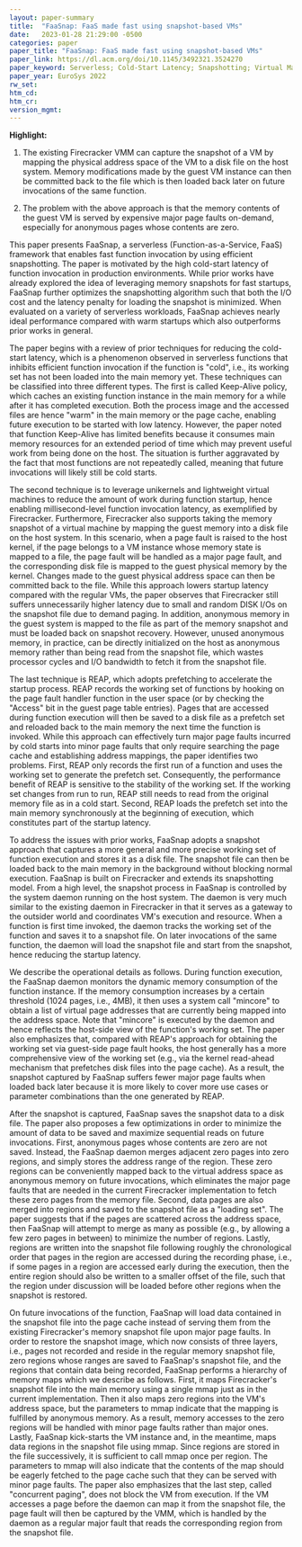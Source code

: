 ```yaml
---
layout: paper-summary
title:  "FaaSnap: FaaS made fast using snapshot-based VMs"
date:   2023-01-28 21:29:00 -0500
categories: paper
paper_title: "FaaSnap: FaaS made fast using snapshot-based VMs"
paper_link: https://dl.acm.org/doi/10.1145/3492321.3524270
paper_keyword: Serverless; Cold-Start Latency; Snapshotting; Virtual Machine; Firecracker
paper_year: EuroSys 2022
rw_set:
htm_cd:
htm_cr:
version_mgmt:
---
```


**Highlight:**

1. The existing Firecracker VMM can capture the snapshot of a VM by mapping the physical address space of the VM to
a disk file on the host system. Memory modifications made by the guest VM instance can then be committed back to
the file which is then loaded back later on future invocations of the same function.

2. The problem with the above approach is that the memory contents of the guest VM is served by expensive major page 
faults on-demand, especially for anonymous pages whose contents are zero. 



This paper presents FaaSnap, a serverless (Function-as-a-Service, FaaS) framework that enables fast function invocation
by using efficient snapshotting. The paper is motivated by the high cold-start latency of function invocation in
production environments. While prior works have already explored the idea of leveraging memory snapshots for fast
startups, FaaSnap further optimizes the snapshotting algorithm such that both the I/O cost and the latency penalty 
for loading the snapshot is minimized. When evaluated on a variety of serverless workloads, FaaSnap achieves nearly 
ideal performance compared with warm startups which also outperforms prior works in general.

The paper begins with a review of prior techniques for reducing the cold-start latency, which is a phenomenon observed
in serverless functions that inhibits efficient function invocation if the function is "cold", i.e., its working set 
has not been loaded into the main memory yet. These techniques can be classified into three different types.
The first is called Keep-Alive policy, which caches an existing function instance in the main memory for a 
while after it has completed execution. Both the process image and the accessed files are hence "warm" in the 
main memory or the page cache, enabling future execution to be started with low latency. However, the paper noted
that function Keep-Alive has limited benefits because it consumes main memory resources for an extended period of time
which may prevent useful work from being done on the host. The situation is further aggravated by the fact that
most functions are not repeatedly called, meaning that future invocations will likely still be cold starts.

The second technique is to leverage unikernels and lightweight virtual machines to reduce the amount of work during 
function startup, hence enabling millisecond-level function invocation latency, as exemplified by Firecracker. 
Furthermore, Firecracker also supports taking the memory snapshot of a virtual machine by mapping the guest memory
into a disk file on the host system. In this scenario, when a page fault is raised to the host kernel, if the 
page belongs to a VM instance whose memory state is mapped to a file, the page fault will be handled as a major page
fault, and the corresponding disk file is mapped to the guest physical memory by the kernel. Changes made to the 
guest physical address space can then be committed back to the file.
While this approach lowers startup latency compared with the regular VMs, the paper observes that Firecracker 
still suffers unnecessarily higher latency due to small and random DISK I/Os on the snapshot file due to
demand paging. In addition, anonymous memory in the guest system 
is mapped to the file as part of the memory snapshot and must be loaded back on snapshot recovery. 
However, unused anonymous memory, in practice, can be directly initialized on the host as anonymous memory rather 
than being read from the snapshot file, which wastes processor cycles and I/O bandwidth to fetch it from the snapshot 
file. 

The last technique is REAP, which adopts prefetching to accelerate the startup process. REAP records the working set
of functions by hooking on the page fault handler function in the user space (or by checking the "Access" bit in the 
guest page table entries). Pages that are accessed during function
execution will then be saved to a disk file as a prefetch set and reloaded back to the main memory the next time
the function is invoked. While this approach can effectively turn major page faults incurred by cold starts into 
minor page faults that only require searching the page cache and establishing address mappings, the paper identifies
two problems. First, REAP only records the first run of a function and uses the working set to generate the prefetch
set. Consequently, the performance benefit of REAP is sensitive to the stability of the working set. If the working set 
changes from run to run, REAP still needs to read from the original memory file as in a cold start. 
Second, REAP loads the prefetch set into the main memory synchronously at the beginning of execution, which 
constitutes part of the startup latency.

To address the issues with prior works, FaaSnap adopts a snapshot approach that captures a more general and more 
precise working set of function execution and stores it as a disk file. The snapshot file can then be loaded back
to the main memory in the background without blocking normal execution. 
FaaSnap is built on Firecracker and extends its snapshotting model.
From a high level, the snapshot process in FaaSnap is controlled by the system daemon running on the host system.
The daemon is very much similar to the existing daemon in Firecracker in that it serves as a gateway to the outsider 
world and coordinates VM's execution and resource. 
When a function is first time invoked, the daemon tracks the working set of the function and saves it to a snapshot 
file. On later invocations of the same function, the daemon will load the snapshot file and start from the snapshot,
hence reducing the startup latency.

We describe the operational details as follows. 
During function execution, the FaaSnap daemon monitors the dynamic memory consumption of the function instance. 
If the memory consumption increases by a certain threshold (1024 pages, i.e., 4MB), it then uses a system call 
"mincore" to obtain a list 
of virtual page addresses that are currently being mapped into the address space. Note that "mincore" is executed 
by the daemon and hence reflects the host-side view of the function's working set. The paper also emphasizes that, 
compared with REAP's approach for obtaining the working set via guest-side page fault hooks, the host generally 
has a more comprehensive view of the working set (e.g., via the kernel read-ahead mechanism that prefetches disk
files into the page cache). As a result, the snapshot captured 
by FaaSnap suffers fewer major page faults when loaded back later because it is more likely to cover more use 
cases or parameter combinations than the one generated by REAP. 

After the snapshot is captured, FaaSnap saves the snapshot data to a disk file. The paper also proposes a few 
optimizations in order to minimize the amount of data to be saved and maximize sequential reads on future invocations.
First, anonymous pages whose contents are zero are not saved. Instead, the FaaSnap daemon merges adjacent zero pages 
into zero regions, and simply stores the address range of the region. These zero regions can be conveniently mapped
back to the virtual address space as anonymous memory on future invocations, which eliminates the major page faults 
that are needed in the current Firecracker implementation to fetch these zero pages from the memory file. 
Second, data pages are also merged into regions and saved to the snapshot file as a "loading set".
The paper suggests that if the pages are scattered across the address space, then FaaSnap will attempt to merge
as many as possible (e.g., by allowing a few zero pages in between) to minimize the number of regions. 
Lastly, regions are written into the snapshot file following roughly the chronological order that pages in the 
region are accessed during the recording phase, i.e., if some pages in a region are accessed early during
the execution, then the entire region should also be written to a smaller offset of the file, such that the region
under discussion will be loaded before other regions when the snapshot is restored.

On future invocations of the function, FaaSnap will load data contained in the snapshot file into the page
cache instead of serving them from the existing Firecracker's memory snapshot file upon major page faults.
In order to restore the snapshot image, which now consists of three layers, i.e., pages not recorded and reside
in the regular memory snapshot file, zero regions whose ranges are saved to FaaSnap's snapshot file, and the
regions that contain data being recorded, FaaSnap performs a hierarchy of memory maps which we describe as follows.
First, it maps Firecracker's snapshot file into the main memory using a single mmap just as in the current 
implementation. Then it also maps zero regions into the VM's address space, but the parameters to mmap indicate that
the mapping is fulfilled by anonymous memory. As a result, memory accesses to the zero regions will be handled 
with minor page faults rather than major ones.
Lastly, FaaSnap kick-starts the VM instance and, in the meantime, maps data regions in the snapshot file using mmap. 
Since regions are stored in the file successively, it is sufficient to call mmap once per region. 
The parameters to mmap will also indicate that the contents of the map should be eagerly fetched to the page cache
such that they can be served with minor page faults. 
The paper also emphasizes that the last step, called "concurrent paging", does not block the VM from execution. 
If the VM accesses a page before
the daemon can map it from the snapshot file, the page fault will then be captured by the VMM, which is handled by
the daemon as a regular major fault that reads the corresponding region from the snapshot file.
